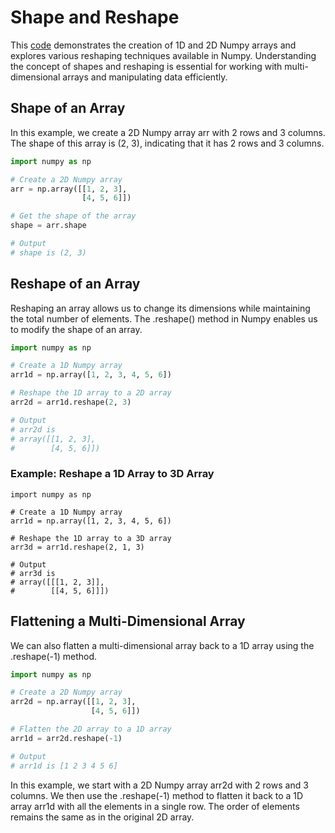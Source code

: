 # Shape and Reshape

This [code](../numpy_for_machine_learning/shape_and_reshape.py) demonstrates the creation of 1D and 2D
Numpy arrays and explores various reshaping techniques available in
Numpy. Understanding the concept of shapes and reshaping is essential for working with multi-dimensional arrays and
manipulating data efficiently.

## Shape of an Array

In this example, we create a 2D Numpy array arr with 2 rows and 3 columns. The shape of this array is (2, 3), indicating
that it has 2 rows and 3 columns.

```python
import numpy as np

# Create a 2D Numpy array
arr = np.array([[1, 2, 3],
                [4, 5, 6]])

# Get the shape of the array
shape = arr.shape

# Output
# shape is (2, 3)
```

## Reshape of an Array

Reshaping an array allows us to change its dimensions while maintaining the total number of elements. The .reshape()
method in Numpy enables us to modify the shape of an array.

```python
import numpy as np

# Create a 1D Numpy array
arr1d = np.array([1, 2, 3, 4, 5, 6])

# Reshape the 1D array to a 2D array
arr2d = arr1d.reshape(2, 3)

# Output
# arr2d is
# array([[1, 2, 3],
#        [4, 5, 6]])
```

### Example: Reshape a 1D Array to 3D Array

```
import numpy as np

# Create a 1D Numpy array
arr1d = np.array([1, 2, 3, 4, 5, 6])

# Reshape the 1D array to a 3D array
arr3d = arr1d.reshape(2, 1, 3)

# Output
# arr3d is
# array([[[1, 2, 3]],
#        [[4, 5, 6]]])
```

## Flattening a Multi-Dimensional Array

We can also flatten a multi-dimensional array back to a 1D array using the .reshape(-1) method.

```python
import numpy as np

# Create a 2D Numpy array
arr2d = np.array([[1, 2, 3],
                  [4, 5, 6]])

# Flatten the 2D array to a 1D array
arr1d = arr2d.reshape(-1)

# Output
# arr1d is [1 2 3 4 5 6]
```

In this example, we start with a 2D Numpy array arr2d with 2 rows and 3 columns. We then use the .reshape(-1) method to
flatten it back to a 1D array arr1d with all the elements in a single row. The order of elements remains the same as in
the original 2D array.